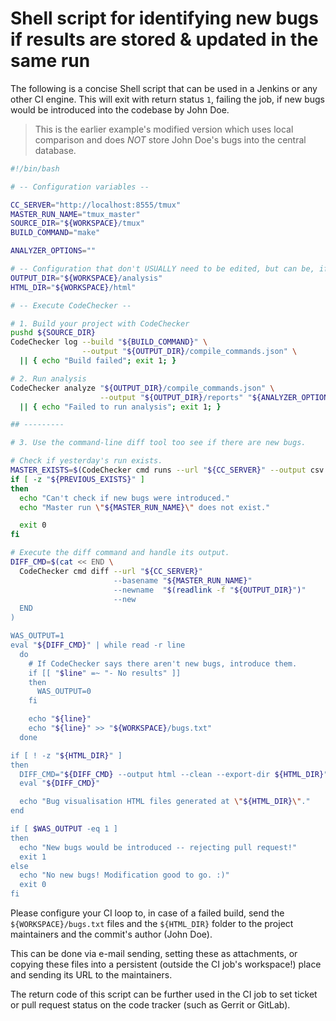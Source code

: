 # Shell script for identifying new bugs if results are stored & updated in the same run

The following is a concise Shell script that can be used in a Jenkins or any
other CI engine. This will exit with return status `1`, failing the job, if
new bugs would be introduced into the codebase by John Doe.

> This is the earlier example's modified version which uses local comparison
> and does *NOT* store John Doe's bugs into the central database.

~~~bash
#!/bin/bash

# -- Configuration variables --

CC_SERVER="http://localhost:8555/tmux"
MASTER_RUN_NAME="tmux_master"
SOURCE_DIR="${WORKSPACE}/tmux"
BUILD_COMMAND="make"

ANALYZER_OPTIONS=""

# -- Configuration that don't USUALLY need to be edited, but can be, if required --
OUTPUT_DIR="${WORKSPACE}/analysis"
HTML_DIR="${WORKSPACE}/html"

# -- Execute CodeChecker --

# 1. Build your project with CodeChecker
pushd ${SOURCE_DIR}
CodeChecker log --build "${BUILD_COMMAND}" \
                --output "${OUTPUT_DIR}/compile_commands.json" \
  || { echo "Build failed"; exit 1; }

# 2. Run analysis
CodeChecker analyze "${OUTPUT_DIR}/compile_commands.json" \
                    --output "${OUTPUT_DIR}/reports" "${ANALYZER_OPTIONS}" \
  || { echo "Failed to run analysis"; exit 1; }

## ---------

# 3. Use the command-line diff tool too see if there are new bugs.

# Check if yesterday's run exists.
MASTER_EXISTS=$(CodeChecker cmd runs --url "${CC_SERVER}" --output csv | grep "${MASTER_RUN_NAME}")
if [ -z "${PREVIOUS_EXISTS}" ]
then
  echo "Can't check if new bugs were introduced."
  echo "Master run \"${MASTER_RUN_NAME}\" does not exist."

  exit 0
fi

# Execute the diff command and handle its output.
DIFF_CMD=$(cat << END \
  CodeChecker cmd diff --url "${CC_SERVER}"
                       --basename "${MASTER_RUN_NAME}"
                       --newname  "$(readlink -f "${OUTPUT_DIR}")"
                       --new
  END
)

WAS_OUTPUT=1
eval "${DIFF_CMD}" | while read -r line
  do
    # If CodeChecker says there aren't new bugs, introduce them.
    if [[ "$line" =~ "- No results" ]]
    then
      WAS_OUTPUT=0
    fi

    echo "${line}"
    echo "${line}" >> "${WORKSPACE}/bugs.txt"
  done

if [ ! -z "${HTML_DIR}" ]
then
  DIFF_CMD="${DIFF_CMD} --output html --clean --export-dir ${HTML_DIR}"
  eval "${DIFF_CMD}"

  echo "Bug visualisation HTML files generated at \"${HTML_DIR}\"."
end

if [ $WAS_OUTPUT -eq 1 ]
then
  echo "New bugs would be introduced -- rejecting pull request!"
  exit 1
else
  echo "No new bugs! Modification good to go. :)"
  exit 0
fi
~~~

Please configure your CI loop to, in case of a failed build, send the
`${WORKSPACE}/bugs.txt` files and the `${HTML_DIR}` folder to the project
maintainers and the commit's author (John Doe).

This can be done via e-mail sending, setting these as attachments, or copying
these files into a persistent (outside the CI job's workspace!) place and
sending its URL to the maintainers.

The return code of this script can be further used in the CI job to set ticket
or pull request status on the code tracker (such as Gerrit or GitLab).